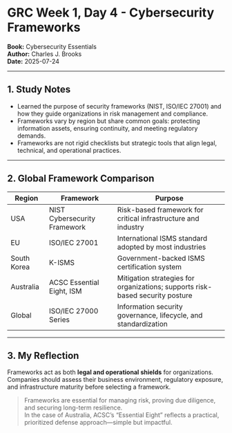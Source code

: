 # GRC Week 1, Day 4 - Cybersecurity Frameworks

**Book:** Cybersecurity Essentials  
**Author:** Charles J. Brooks  
**Date:** 2025-07-24  

---

## 1. Study Notes
- Learned the purpose of security frameworks (NIST, ISO/IEC 27001) and how they guide organizations in risk management and compliance.  
- Frameworks vary by region but share common goals: protecting information assets, ensuring continuity, and meeting regulatory demands.  
- Frameworks are not rigid checklists but strategic tools that align legal, technical, and operational practices.

---

## 2. Global Framework Comparison

| Region        | Framework                       | Purpose                                                         |
|---------------|----------------------------------|-----------------------------------------------------------------|
| USA           | NIST Cybersecurity Framework     | Risk-based framework for critical infrastructure and industry   |
| EU            | ISO/IEC 27001                    | International ISMS standard adopted by most industries          |
| South Korea   | K-ISMS                           | Government-backed ISMS certification system                     |
| Australia     | ACSC Essential Eight, ISM        | Mitigation strategies for organizations; supports risk-based security posture |
| Global        | ISO/IEC 27000 Series             | Information security governance, lifecycle, and standardization |

---

## 3. My Reflection
Frameworks act as both **legal and operational shields** for organizations.  
Companies should assess their business environment, regulatory exposure, and infrastructure maturity before selecting a framework.  

> Frameworks are essential for managing risk, proving due diligence, and securing long-term resilience.  
> In the case of Australia, ACSC’s “Essential Eight” reflects a practical, prioritized defense approach—simple but impactful.
